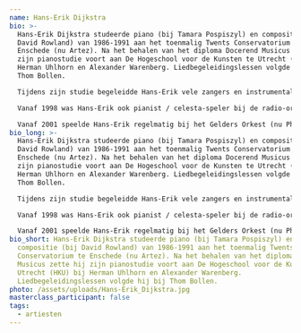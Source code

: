 ```yaml
---
name: Hans-Erik Dijkstra
bio: >-
  Hans-Erik Dijkstra studeerde piano (bij Tamara Pospiszyl) en compositie (bij
  David Rowland) van 1986-1991 aan het toenmalig Twents Conservatorium te
  Enschede (nu Artez). Na het behalen van het diploma Docerend Musicus zette hij
  zijn pianostudie voort aan De Hogeschool voor de Kunsten te Utrecht (HKU) bij
  Herman Uhlhorn en Alexander Warenberg. Liedbegeleidingslessen volgde hij bij
  Thom Bollen.

  Tijdens zijn studie begeleidde Hans-Erik vele zangers en instrumentalisten, het kamerkoor,vrouwenkoor en de operaklas van Anne Haenen en Kerry Woodward. Ook speelde Hans-Erik vele opera's, zowel als repetitor als ook in de orkestbak,in kleine,maar ook in grotere bezetting. Na zijn studie werd hij correpetitor aan het Koninklijk Conservatorium te Den Haag,en repetitor van de opera-klassen te Enschede en Rotterdam. Vanaf 1997 werd hij begeleider in de opera-studio van James McCray, eveneens te Den Haag.\

  Vanaf 1998 was Hans-Erik ook pianist / celesta-speler bij de radio-orkesten. Zo speelde hij o.a. celesta en piano in de opera Der Ferne Klang van Franz Schreker in een Vara-matinee in het Concertgebouw te Amsterdam. 

  Vanaf 2001 speelde Hans-Erik regelmatig bij het Gelders Orkest (nu Phion). Hans-Erik trad en treedt regelmatig op als solist met orkest. In Mei van dit jaar speelde hij nog het 3e pianoconcert van Bortkiewicz met orkest. Naast deze uitvoerende werkzaamheden is Hans-Erik pianodocent aan 3 muziekscholen en vaste repetitor van 4 koren. Ook is Hans-Erik nog steeds actief als componist en arrangeur. Zo schreef hij tussen 2010 en 2021 zijn 2e opera Repelsteeltje, die in 2021 is uitgevoerd door zangers van de Nederlandse Reisopera, een koor en een kamerorkest.
bio_long: >-
  Hans-Erik Dijkstra studeerde piano (bij Tamara Pospiszyl) en compositie (bij
  David Rowland) van 1986-1991 aan het toenmalig Twents Conservatorium te
  Enschede (nu Artez). Na het behalen van het diploma Docerend Musicus zette hij
  zijn pianostudie voort aan De Hogeschool voor de Kunsten te Utrecht (HKU) bij
  Herman Uhlhorn en Alexander Warenberg. Liedbegeleidingslessen volgde hij bij
  Thom Bollen.

  Tijdens zijn studie begeleidde Hans-Erik vele zangers en instrumentalisten, het kamerkoor,vrouwenkoor en de operaklas van Anne Haenen en Kerry Woodward. Ook speelde Hans-Erik vele opera's, zowel als repetitor als ook in de orkestbak,in kleine,maar ook in grotere bezetting. Na zijn studie werd hij correpetitor aan het Koninklijk Conservatorium te Den Haag,en repetitor van de opera-klassen te Enschede en Rotterdam. Vanaf 1997 werd hij begeleider in de opera-studio van James McCray, eveneens te Den Haag.\

  Vanaf 1998 was Hans-Erik ook pianist / celesta-speler bij de radio-orkesten. Zo speelde hij o.a. celesta en piano in de opera Der Ferne Klang van Franz Schreker in een Vara-matinee in het Concertgebouw te Amsterdam. 

  Vanaf 2001 speelde Hans-Erik regelmatig bij het Gelders Orkest (nu Phion). Hans-Erik trad en treedt regelmatig op als solist met orkest. In Mei van dit jaar speelde hij nog het 3e pianoconcert van Bortkiewicz met orkest. Naast deze uitvoerende werkzaamheden is Hans-Erik pianodocent aan 3 muziekscholen en vaste repetitor van 4 koren. Ook is Hans-Erik nog steeds actief als componist en arrangeur. Zo schreef hij tussen 2010 en 2021 zijn 2e opera Repelsteeltje, die in 2021 is uitgevoerd door zangers van de Nederlandse Reisopera, een koor en een kamerorkest.
bio_short: Hans-Erik Dijkstra studeerde piano (bij Tamara Pospiszyl) en
  compositie (bij David Rowland) van 1986-1991 aan het toenmalig Twents
  Conservatorium te Enschede (nu Artez). Na het behalen van het diploma Docerend
  Musicus zette hij zijn pianostudie voort aan De Hogeschool voor de Kunsten te
  Utrecht (HKU) bij Herman Uhlhorn en Alexander Warenberg.
  Liedbegeleidingslessen volgde hij bij Thom Bollen.
photo: /assets/uploads/Hans-Erik_Dijkstra.jpg
masterclass_participant: false
tags:
  - artiesten
---
```

